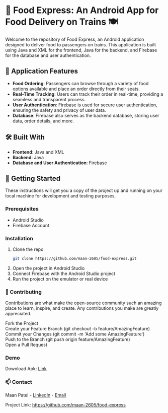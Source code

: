 # 🚄 Food Express: An Android App for Food Delivery on Trains 🍽️

Welcome to the repository of Food Express, an Android application designed to deliver food to passengers on trains. This application is built using Java and XML for the frontend, Java for the backend, and Firebase for the database and user authentication.

## 📱 Application Features

- **Food Ordering**: Passengers can browse through a variety of food options available and place an order directly from their seats.
- **Real-Time Tracking**: Users can track their order in real-time, providing a seamless and transparent process.
- **User Authentication**: Firebase is used for secure user authentication, ensuring the safety and privacy of user data.
- **Database**: Firebase also serves as the backend database, storing user data, order details, and more.

## 🛠️ Built With

- **Frontend**: Java and XML
- **Backend**: Java
- **Database and User Authentication**: Firebase

## 🚀 Getting Started

These instructions will get you a copy of the project up and running on your local machine for development and testing purposes.

### Prerequisites

- Android Studio
- Firebase Account

### Installation

1. Clone the repo
   ```sh
   git clone https://github.com/maan-2605/food-express.git

2. Open the project in Android Studio
3. Connect Firebase with the Android Studio project
4. Run the project on the emulator or real device
### 🤝 Contributing
Contributions are what make the open-source community such an amazing place to learn, inspire, and create. Any contributions you make are greatly appreciated.

Fork the Project  
Create your Feature Branch (git checkout -b feature/AmazingFeature)  
Commit your Changes (git commit -m 'Add some AmazingFeature')  
Push to the Branch (git push origin feature/AmazingFeature)  
Open a Pull Request  
### Demo
Download Apk:   [Link](https://portfolio-maan.netlify.app/assets/Food%20Express.apk)

### 📫 Contact
Maan Patel - [LinkedIn](https://www.linkedin.com/in/maan-patel-9ba0322ab) - [Email](mailto:maanpatel386@gmail.com)

Project Link: https://github.com/maan-2605/food-express
